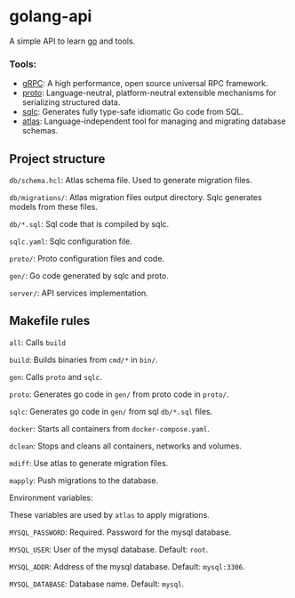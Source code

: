 # golang-api

A simple API to learn [go](https://go.dev/) and tools.

### Tools:

- [gRPC](https://grpc.io/): A high performance, open source universal RPC framework.
- [proto](https://protobuf.dev/): Language-neutral, platform-neutral extensible mechanisms for serializing structured data.
- [sqlc](https://sqlc.dev/): Generates fully type-safe idiomatic Go code from SQL.
- [atlas](https://atlasgo.io/): Language-independent tool for managing and migrating database schemas.

## Project structure

`db/schema.hcl`: Atlas schema file. Used to generate migration files.

`db/migrations/`: Atlas migration files output directory. Sqlc generates models from these files.

`db/*.sql`: Sql code that is compiled by sqlc.

`sqlc.yaml`: Sqlc configuration file.

`proto/`: Proto configuration files and code.

`gen/`: Go code generated by sqlc and proto.

`server/`: API services implementation.

## Makefile rules

`all`: Calls `build`

`build`: Builds binaries from `cmd/*` in `bin/`.

`gen`: Calls `proto` and `sqlc`.

`proto`: Generates go code in `gen/` from proto code in `proto/`.

`sqlc`: Generates go code in `gen/` from sql `db/*.sql` files.

`docker`: Starts all containers from `docker-compose.yaml`.

`dclean`: Stops and cleans all containers, networks and volumes.

`mdiff`: Use atlas to generate migration files.

`mapply`: Push migrations to the database.

Environment variables:

These variables are used by `atlas` to apply migrations.

`MYSQL_PASSWORD`: Required. Password for the mysql database.

`MYSQL_USER`: User of the mysql database. Default: `root`.

`MYSQL_ADDR`: Address of the mysql database. Default: `mysql:3306`.

`MYSQL_DATABASE`: Database name. Default: `mysql`.

